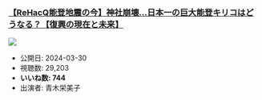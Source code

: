 ### [【ReHacQ能登地震の今】神社崩壊…日本一の巨大能登キリコはどうなる？【復興の現在と未来】](https://www.youtube.com/watch?v=pppgfJuZ0Y8)
[![](https://img.youtube.com/vi/pppgfJuZ0Y8/sddefault.jpg)](https://www.youtube.com/watch?v=pppgfJuZ0Y8)
-   公開日: 2024-03-30
-   視聴数: 29,203
-   **いいね数: 744**
-   出演者: 青木栄美子
